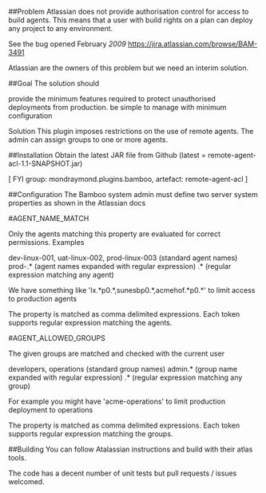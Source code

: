 ##Problem
Atlassian does not provide authorisation control for access to build agents. This means that a user with build rights on a plan can deploy any project to any environment.

See the bug opened February *2009* https://jira.atlassian.com/browse/BAM-3491

Atlassian are the owners of this problem but we need an interim solution.

##Goal
The solution should

provide the minimum features required to protect unauthorised deployments from production.
be simple to manage with minimum configuration

Solution
This plugin imposes restrictions on the use of remote agents. The admin can assign groups to one or more agents.

##Installation
Obtain the latest JAR file from Github (latest =    remote-agent-acl-1.1-SNAPSHOT.jar)

[ FYI group: mondraymond.plugins.bamboo, artefact: remote-agent-acl ]

##Configuration
The Bamboo system admin must define two server system properties as shown in the Atlassian docs

#AGENT_NAME_MATCH

Only the agents matching this property are evaluated for correct permissions. Examples

dev-linux-001, uat-linux-002, prod-linux-003 (standard agent names)
prod-.\* (agent names expanded with regular expression)
.\* (regular expression matching any agent)

We have something like 'lx.\*p0.\*,sunesbp0.\*,acmehof.\*p0.\*' to limit access to production agents

The property is matched as comma delimited expressions. Each token supports regular expression matching the agents.

#AGENT_ALLOWED_GROUPS

The given groups are matched and checked with the current user

developers, operations (standard group names)
admin.\* (group name expanded with regular expression)
.\* (regular expression matching any group)

For example you might have 'acme-operations' to limit production deployment to operations

The property is matched as comma delimited expressions. Each token supports regular expression matching the groups.

##Building
You can follow Atalassian instructions and build with their atlas tools.

The code has a decent number of unit tests but pull requests / issues welcomed.